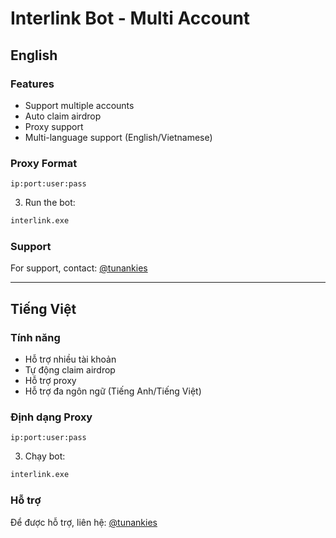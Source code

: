 # Interlink Bot - Multi Account

## English
### Features
- Support multiple accounts
- Auto claim airdrop
- Proxy support
- Multi-language support (English/Vietnamese)

### Proxy Format
```
ip:port:user:pass
```


3. Run the bot:
```bash
interlink.exe
```

### Support
For support, contact: [@tunankies](https://t.me/tunankies)

---

## Tiếng Việt
### Tính năng
- Hỗ trợ nhiều tài khoản
- Tự động claim airdrop
- Hỗ trợ proxy
- Hỗ trợ đa ngôn ngữ (Tiếng Anh/Tiếng Việt)

### Định dạng Proxy
```
ip:port:user:pass
```

3. Chạy bot:
```bash
interlink.exe
```

### Hỗ trợ
Để được hỗ trợ, liên hệ: [@tunankies](https://t.me/tunankies)